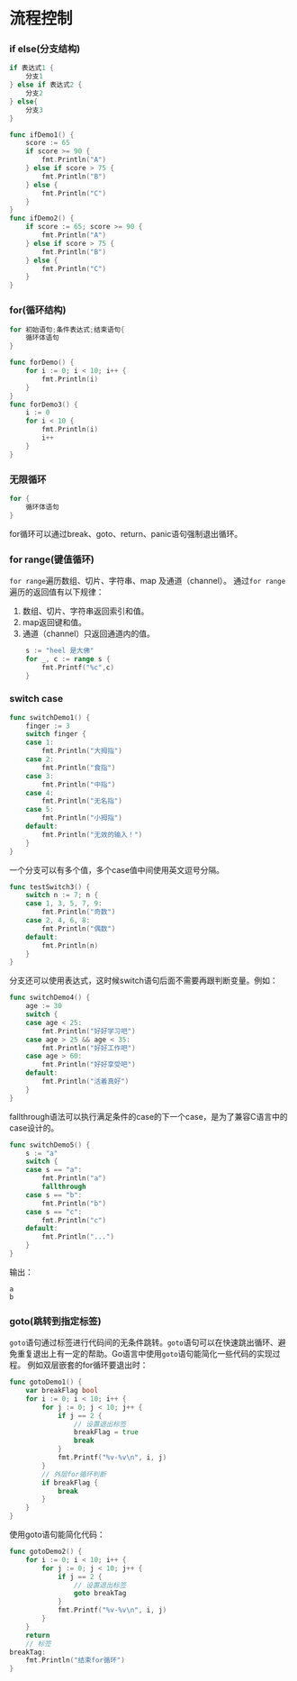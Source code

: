 # 流程控制

### if else(分支结构)

```go
if 表达式1 {
    分支1
} else if 表达式2 {
    分支2
} else{
    分支3
}
```

```go
func ifDemo1() {
	score := 65
	if score >= 90 {
		fmt.Println("A")
	} else if score > 75 {
		fmt.Println("B")
	} else {
		fmt.Println("C")
	}
}
func ifDemo2() {
	if score := 65; score >= 90 {
		fmt.Println("A")
	} else if score > 75 {
		fmt.Println("B")
	} else {
		fmt.Println("C")
	}
}
```


### for(循环结构)

```go
for 初始语句;条件表达式;结束语句{
    循环体语句
}
```
```go
func forDemo() {
	for i := 0; i < 10; i++ {
		fmt.Println(i)
	}
}
func forDemo3() {
	i := 0
	for i < 10 {
		fmt.Println(i)
		i++
	}
}
```

### 无限循环

```go
for {
    循环体语句
}
```
for循环可以通过break、goto、return、panic语句强制退出循环。

### for range(键值循环)

`for range`遍历数组、切片、字符串、map 及通道（channel）。 通过`for range`遍历的返回值有以下规律：
1. 数组、切片、字符串返回索引和值。
2. map返回键和值。
3. 通道（channel）只返回通道内的值。
```go
	s := "heel 是大佛"
	for _, c := range s {
		fmt.Printf("%c",c)
    }
```

### switch case

```go
func switchDemo1() {
	finger := 3
	switch finger {
	case 1:
		fmt.Println("大拇指")
	case 2:
		fmt.Println("食指")
	case 3:
		fmt.Println("中指")
	case 4:
		fmt.Println("无名指")
	case 5:
		fmt.Println("小拇指")
	default:
		fmt.Println("无效的输入！")
	}
}
```

一个分支可以有多个值，多个case值中间使用英文逗号分隔。
```go
func testSwitch3() {
	switch n := 7; n {
	case 1, 3, 5, 7, 9:
		fmt.Println("奇数")
	case 2, 4, 6, 8:
		fmt.Println("偶数")
	default:
		fmt.Println(n)
	}
}
```
分支还可以使用表达式，这时候switch语句后面不需要再跟判断变量。例如：
```go
func switchDemo4() {
	age := 30
	switch {
	case age < 25:
		fmt.Println("好好学习吧")
	case age > 25 && age < 35:
		fmt.Println("好好工作吧")
	case age > 60:
		fmt.Println("好好享受吧")
	default:
		fmt.Println("活着真好")
	}
}
```
fallthrough语法可以执行满足条件的case的下一个case，是为了兼容C语言中的case设计的。
```go
func switchDemo5() {
	s := "a"
	switch {
	case s == "a":
		fmt.Println("a")
		fallthrough
	case s == "b":
		fmt.Println("b")
	case s == "c":
		fmt.Println("c")
	default:
		fmt.Println("...")
	}
}
```
输出：
```
a
b
```

### goto(跳转到指定标签)

`goto`语句通过标签进行代码间的无条件跳转。`goto`语句可以在快速跳出循环、避免重复退出上有一定的帮助。Go语言中使用`goto`语句能简化一些代码的实现过程。 例如双层嵌套的for循环要退出时：
```go
func gotoDemo1() {
	var breakFlag bool
	for i := 0; i < 10; i++ {
		for j := 0; j < 10; j++ {
			if j == 2 {
				// 设置退出标签
				breakFlag = true
				break
			}
			fmt.Printf("%v-%v\n", i, j)
		}
		// 外层for循环判断
		if breakFlag {
			break
		}
	}
}
```
使用goto语句能简化代码：
```go
func gotoDemo2() {
	for i := 0; i < 10; i++ {
		for j := 0; j < 10; j++ {
			if j == 2 {
				// 设置退出标签
				goto breakTag
			}
			fmt.Printf("%v-%v\n", i, j)
		}
	}
	return
	// 标签
breakTag:
	fmt.Println("结束for循环")
}
```
